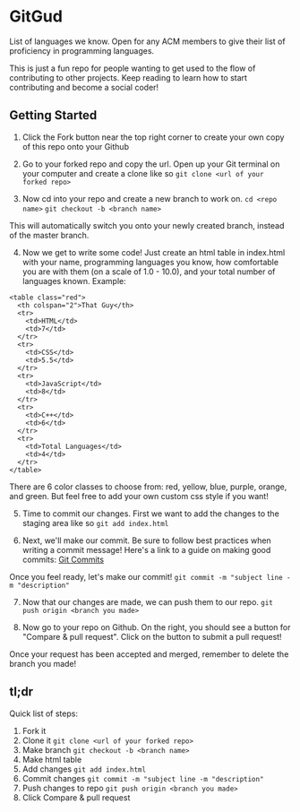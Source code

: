 # GitGud
List of languages we know. Open for any ACM members to give their list of proficiency in programming languages.

This is just a fun repo for people wanting to get used to the flow of contributing to other projects. Keep reading to learn how to start contributing and become a social coder!

## Getting Started

1) Click the Fork button near the top right corner to create your own copy of this repo onto your Github

2) Go to your forked repo and copy the url. Open up your Git terminal on your computer and create a clone like so 
`git clone <url of your forked repo>`

3) Now cd into your repo and create a new branch to work on.
`cd <repo name>`
`git checkout -b <branch name>`

This will automatically switch you onto your newly created branch, instead of the master branch.

4) Now we get to write some code! Just create an html table in index.html with your name, programming languages you know, how comfortable you are with them (on a scale of 1.0 - 10.0), and your total number of languages known.
Example:
```
<table class="red">
  <th colspan="2">That Guy</th>
  <tr>
    <td>HTML</td>
    <td>7</td>
  </tr>
  <tr>
    <td>CSS</td>
    <td>5.5</td>
  </tr>
  <tr>
    <td>JavaScript</td>
    <td>8</td>
  </tr>
  <tr>
    <td>C++</td>
    <td>6</td>
  </tr>
  <tr>
    <td>Total Languages</td>
    <td>4</td>
  </tr>
</table>
```

There are 6 color classes to choose from: red, yellow, blue, purple, orange, and green. But feel free to add your own custom css style if you want!

5) Time to commit our changes. First we want to add the changes to the staging area like so 
`git add index.html`

6) Next, we'll make our commit. Be sure to follow best practices when writing a commit message! Here's a link to a guide on making good commits: [Git Commits](https://chris.beams.io/posts/git-commit/)

Once you feel ready, let's make our commit!
`git commit -m "subject line -m "description"`

7) Now that our changes are made, we can push them to our repo.
`git push origin <branch you made>`

8) Now go to your repo on Github. On the right, you should see a button for "Compare & pull request". Click on the button to submit a pull request!

Once your request has been accepted and merged, remember to delete the branch you made!

## tl;dr

Quick list of steps:
1) Fork it
2) Clone it `git clone <url of your forked repo>`
3) Make branch `git checkout -b <branch name>`
4) Make html table
5) Add changes `git add index.html`
6) Commit changes `git commit -m "subject line -m "description"`
7) Push changes to repo `git push origin <branch you made>`
8) Click Compare & pull request
